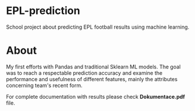 # EPL-prediction
School project about predicting EPL football results using machine learning.

# About
My first efforts with Pandas and traditional Sklearn ML models. The goal was to reach a respectable prediction accuracy and examine the performance and usefulness of different features, mainly the attributes concerning team's recent form.

For complete documentation with results please check **Dokumentace.pdf** file.
